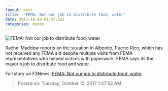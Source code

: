 ```yaml
---
layout: post
title:  "FEMA: Not our job to distribute food, water"
date: 2017-10-10 01:47:52Z
categories: msnbc
---
```


![FEMA: Not our job to distribute food, water](http://media1.s-nbcnews.com/j/MSNBC/Components/Video/201710/2017-10-10T01-48-57-766Z--1280x720.video_1067x600.jpg)

Rachel Maddow reports on the situation in Aibonito, Puerto Rico, which has not received any FEMA aid despite multiple visits from FEMA representatives who helped victims with paperwork. FEMA says its the mayor's job to distribute food and water.


Full story on F3News: [FEMA: Not our job to distribute food, water](http://www.f3nws.com/n/ZahatH)

> Posted on: Tuesday, October 10, 2017 1:47:52 AM
